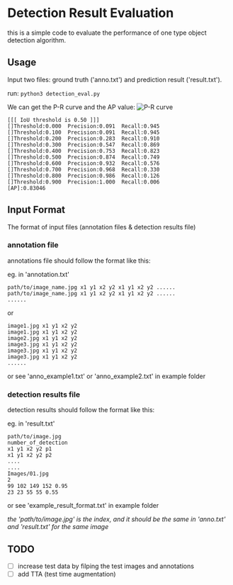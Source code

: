 # Detection Result Evaluation
this is a simple code to evaluate the performance of one type object detection algorithm.

## Usage
Input two files: ground truth ('anno.txt') and prediction result ('result.txt').

run: 
``` python3 detection_eval.py ```

We can get the P-R curve and the AP value:
![P-R curve](example/PR_curve.png)

```
[[[ IoU threshold is 0.50 ]]] 
[]Threshold:0.000  Precision:0.091  Recall:0.945 
[]Threshold:0.100  Precision:0.091  Recall:0.945 
[]Threshold:0.200  Precision:0.283  Recall:0.910 
[]Threshold:0.300  Precision:0.547  Recall:0.869 
[]Threshold:0.400  Precision:0.753  Recall:0.823 
[]Threshold:0.500  Precision:0.874  Recall:0.749 
[]Threshold:0.600  Precision:0.932  Recall:0.576 
[]Threshold:0.700  Precision:0.968  Recall:0.330 
[]Threshold:0.800  Precision:0.986  Recall:0.126 
[]Threshold:0.900  Precision:1.000  Recall:0.006 
[AP]:0.83046 
```

## Input Format
The format of input files
(annotation files & detection results file)

### annotation file
annotations file should follow the format like this:

eg. in 'annotation.txt'

``` 
path/to/image_name.jpg x1 y1 x2 y2 x1 y1 x2 y2 ......
path/to/image_name.jpg x1 y1 x2 y2 x1 y1 x2 y2 ......
......
```

or 

``` 
image1.jpg x1 y1 x2 y2
image1.jpg x1 y1 x2 y2
image2.jpg x1 y1 x2 y2
image3.jpg x1 y1 x2 y2
image3.jpg x1 y1 x2 y2
image3.jpg x1 y1 x2 y2
......
```

or see 'anno_example1.txt' or 'anno_example2.txt' in example folder
### detection results file
detection results should follow the format like this:

eg. in 'result.txt'

``` 
path/to/image.jpg    
number_of_detection    
x1 y1 x2 y2 p1    
x1 y1 x2 y2 p2   
....    
....    
Images/01.jpg    
2    
99 102 149 152 0.95    
23 23 55 55 0.55    
```

or see 'example_result_format.txt' in example folder

*the 'path/to/image.jpg' is the index, and it should be the same in 'anno.txt' and 'result.txt' for the same image*

## TODO
- [ ] increase test data by filping the test images and annotations
- [ ] add TTA (test time augmentation)
